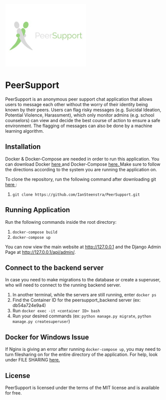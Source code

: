 <img src="https://github.com/IanSteenstra/PeerSupport/blob/master/frontend/src/images/logo-hori.jpg" alt="PeerSupport logo" title="PeerSupport"  height="200" />

PeerSupport
=========================
PeerSupport is an anonymous peer support chat application that allows users to message each other without the worry of their identity being known by their peers. Users can flag risky messages (e.g. Suicidal Ideation, Potential Violence, Harassment), which only monitor admins (e.g. school counselors) can view and decide the best course of action to ensure a safe environment. The flagging of messages can also be done by a machine learning algorithm.

## Installation
Docker & Docker-Compose are needed in order to run this application. You can download Docker <a href='https://docs.docker.com/engine/install/'> here </a> and Docker-Compose <a href='https://docs.docker.com/compose/install/'> here. </a> Make sure to follow the directions according to the system you are running the application on. 

To clone the repository, run the following command after downloading git <a href='https://git-scm.com/'> here </a>:
1. `git clone https://github.com/IanSteenstra/PeerSupport.git`

## Running Application
Run the following commands inside the root directory: 
1. `docker-compose build`
1. `docker-compose up`

You can now view the main website at http://127.0.0.1 and the Django Admin Page at http://127.0.0.1/api/admin/.

## Connect to the backend server
In case you need to make migrations to the database or create a superuser, who will need to connect to the running backend server.

1. In another terminal, while the servers are still running, enter `docker ps`
1. Find the Container ID for the peersupport_backend server (ex: db54a724e9a4)
1. Run `docker exec -it <container ID> bash`
1. Run your desired commands (ex: `python manage.py migrate`, `python manage.py createsuperuser`)

## Docker for Windows Issue
If Nginx is giving an error after running `docker-compose up`, you may need to turn filesharing on for the entire directory of the application. For help, look under FILE SHARING <a href='https://docs.docker.com/docker-for-windows/'> here. </a>

## License

PeerSupport is licensed under the terms of the MIT license and is available for free.

